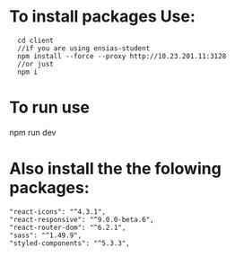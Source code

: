 # To install packages Use: 
      cd client 
      //if you are using ensias-student 
      npm install --force --proxy http://10.23.201.11:3128 
      //or just 
      npm i 
# To run use 
 npm run dev 
# Also install the the folowing packages:

    "react-icons": "^4.3.1",
    "react-responsive": "^9.0.0-beta.6",
    "react-router-dom": "^6.2.1",
    "sass": "^1.49.9",
    "styled-components": "^5.3.3",


